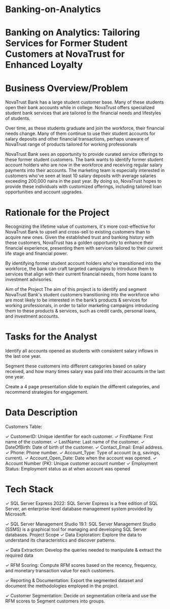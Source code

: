 # Banking-on-Analytics
# Banking on Analytics: Tailoring Services for Former Student Customers at NovaTrust for Enhanced Loyalty
# Business Overview/Problem
NovaTrust Bank has a large student customer base. Many of these students open their bank accounts while in college. NovaTrust offers specialized student bank services that are tailored to the financial needs and lifestyles of students.

 

Over time, as these students graduate and join the workforce, their financial needs change. Many of them continue to use their student accounts for salary deposits and other financial transactions, perhaps unaware of NovaTrust range of products tailored for working professionals

 

NovaTrust Bank sees an opportunity to provide curated service offerings to these former student customers. The bank wants to identify former student account holders who are now in the workforce and receiving regular salary payments into their accounts. The marketing team is especially interested in customers who've seen at least 10 salary deposits with average salaries exceeding 200,000 naira in the past year. By doing so, NovaTrust hopes to provide these individuals with customized offerings, including tailored loan opportunities and account upgrades.

# Rationale for the Project
Recognizing the lifetime value of customers, it's more cost-effective for NovaTrust Bank to upsell and cross-sell to existing customers than to acquire new ones. Given the established trust and banking history with these customers, NovaTrust has a golden opportunity to enhance their financial experience, presenting them with services tailored to their current life stage and financial power.

 

By identifying former student account holders who've transitioned into the workforce, the bank can craft targeted campaigns to introduce them to services that align with their current financial needs, from home loans to investment advisories.

Aim of the Project
The aim of this project is to identify and segment NovaTrust Bank's student customers transitioning into the workforce who are most likely to be interested in the bank’s products & services for working professionals, in order to tailor marketing campaigns introducing them to these products & services, such as credit cards, personal loans, and investment accounts.


# Tasks for the Analyst

Identify all accounts opened as students with consistent salary inflows in the last one year.
 
Segment these customers into different categories based on salary received, and how many times salary was paid  into their accounts in the last one year.
 
Create a 4 page presentation slide to explain the different categories, and recommend strategies for engagement.
# Data Description
Customers Table:

✓ CustomerID: Unique identifier for each customer.
✓ FirstName: First name of the customer.
✓ LastName: Last name of the customer.
✓ DateOfBirth: Date of birth of the customer.
✓ Contact_Email: Email address.
✓ Phone: Phone number.
✓ Account_Type: Type of account (e.g, savings, current).
✓ Account_Open_Date: Date when the account was opened.
✓ Account Number (PK): Unique customer account number
✓ Employment Status: Employment status as at when account was opened
# Tech Stack
✓ SQL Server Express 2022: SQL Server Express is a free edition of SQL Server, an enterprise-level database management system provided by Microsoft. 
 
✓ SQL Server Management Studio 19.1: SQL Server Management Studio (SSMS) is a graphical tool for managing and developing SQL Server databases.
Project Scope
✓ Data Exploration: Explore the data to understand its characteristics and discover patterns.

✓ Data Extraction: Develop the queries needed to manipulate & extract the required data

✓ RFM Scoring: Compute RFM scores based on the recency, frequency, and monetary transaction value for each customers.

✓ Reporting & Documentation: Export the segmented dataset and document the methodologies employed in the project.

✓ Customer Segmentation: Decide on segmentation criteria and use the RFM scores to Segment customers into groups.
